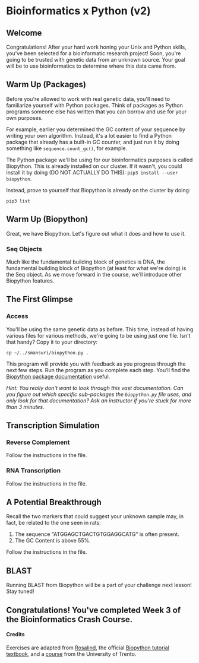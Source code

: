 # Bioinformatics x Python (v2)

## Welcome

Congratulations! After your hard work honing your Unix and Python skills, you've been selected for a bioinformatic research project! Soon, you're going to be trusted with genetic data from an unknown source. Your goal will be to use bioinformatics to determine where this data came from.

## Warm Up (Packages)

Before you're allowed to work with real genetic data, you'll need to familiarize yourself with Python packages. Think of packages as Python programs someone else has written that you can borrow and use for your own purposes.

For example, earlier you determined the GC content of your sequence by writing your own algorithm. Instead, it's a lot easier to find a Python package that already has a built-in GC counter, and just run it by doing something like `sequence.count_gc()`, for example.

The Python package we'll be using for our bioinformatics purposes is called Biopython. This is already installed on our cluster. If it wasn't, you could install it by doing (DO NOT ACTUALLY DO THIS): `pip3 install --user biopython`.

Instead, prove to yourself that Biopython is already on the cluster by doing:
```
pip3 list
```

## Warm Up (Biopython)

Great, we have Biopython. Let's figure out what it does and how to use it.

### Seq Objects

Much like the fundamental building block of genetics is DNA, the fundamental building block of Biopython (at least for what we're doing) is the Seq object. As we move forward in the course, we'll introduce other Biopython features.



## The First Glimpse

### Access

You'll be using the same genetic data as before. This time, instead of having various files for various methods, we're going to be using just one file. Isn't that handy? Copy it to your directory:
```
cp ~/../smansuri/biopython.py .
```

This program will provide you with feedback as you progress through the next few steps. Run the program as you complete each step. You'll find the [Biopython package documentation](http://biopython.org/DIST/docs/api/) useful.

*Hint: You really don't want to look through this vast documentation. Can you figure out which specific sub-packages the `biopython.py` file uses, and only look for that documentation? Ask an instructor if you're stuck for more than 3 minutes.*

## Transcription Simulation

### Reverse Complement

Follow the instructions in the file.

### RNA Transcription

Follow the instructions in the file.

## A Potential Breakthrough

Recall the two markers that could suggest your unknown sample may, in fact, be related to the one seen in rats:
1. The sequence "ATGGAGCTGACTGTGGAGGCATG" is often present.
2. The GC Content is above 55%.

Follow the instructions in the file.

## BLAST

Running BLAST from Biopython will be a part of your challenge next lesson! Stay tuned!

## Congratulations! You've completed Week 3 of the Bioinformatics Crash Course.

#### Credits
Exercises are adapted from [Rosalind](http://rosalind.info), the official [Biopython tutorial textbook](http://biopython.org/DIST/docs/tutorial/Tutorial.pdf), and a [course](http://disi.unitn.it/~teso/courses/sciprog/python_biopython_exercises.html) from the University of Trento.
